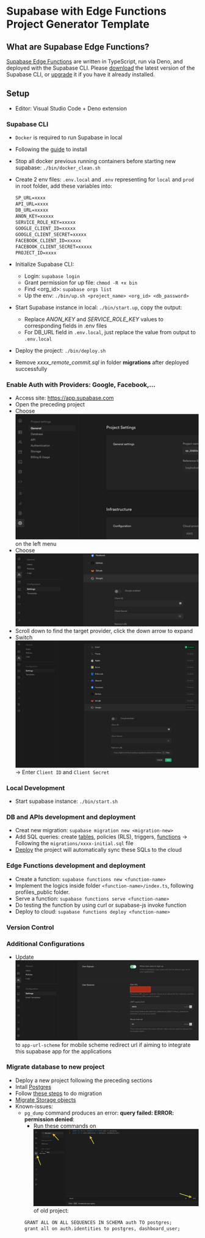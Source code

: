 # Supabase with Edge Functions Project Generator Template

## What are Supabase Edge Functions?

[Supabase Edge Functions](https://supabase.com/edge-functions) are written in TypeScript, run via Deno, and deployed with the Supabase CLI. Please [download](https://github.com/supabase/cli#install-the-cli) the latest version of the Supabase CLI, or [upgrade](https://github.com/supabase/cli#install-the-cli) it if you have it already installed.

## Setup

- Editor: Visual Studio Code + Deno extension
### Supabase CLI

- `Docker` is required to run Supabase in local
- Following the [guide](https://supabase.com/docs/reference/cli/installing-and-updating) to install
- Stop all docker previous running containers before starting new supabase: `./bin/docker_clean.sh`
- Create 2 env files: `.env.local` and `.env` representing for `local` and `prod` in root folder, add these variables into:
    ```
    SP_URL=xxxx
    API_URL=xxxx
    DB_URL=xxxxx
    ANON_KEY=xxxxx
    SERVICE_ROLE_KEY=xxxxx
    GOOGLE_CLIENT_ID=xxxxx
    GOOGLE_CLIENT_SECRET=xxxxx
    FACEBOOK_CLIENT_ID=xxxxx
    FACEBOOK_CLIENT_SECRET=xxxxx
    PROJECT_ID=xxxx
    ```
- Initialize Supabase CLI:
    - Login: `supabase login`
    - Grant permission for up file: `chmod -R +x bin`
    - Find <org_id>: `supabase orgs list`
    - Up the env: `./bin/up.sh <project_name> <org_id> <db_password>`

- Start Supabase instance in local: `./bin/start.up`, copy the output:
    - Replace *ANON_KEY* and *SERVICE_ROLE_KEY* values to corresponding fields in .env files
    - For DB_URL field in `.env.local`, just replace the value from output to `.env.local`

- Deploy the project: `./bin/deploy.sh`
- Remove *xxxx_remote_commit.sql* in folder **migrations** after deployed successfully

### Enable Auth with Providers: Google, Facebook,...
- Access site: https://app.supabase.com
- Open the preceding project
- Choose ![Settings](./assets/Settings.png) on the left menu
- Choose ![Authentication](./assets/Authentication.png)
- Scroll down to find the target provider, click the down arrow to expand
- Switch ![On](./assets/Providers.png) -> Enter `Client ID` and `Client Secret`

### Local Development
- Start supabase instance: `./bin/start.sh`

### DB and APIs development and deployment
- Creat new migration: `supabase migration new <migration-new>`
- Add SQL queries: create [tables](https://supabase.com/docs/guides/database/tables), policies (RLS), triggers, [functions](https://supabase.com/docs/guides/database/functions) -> Following the `migrations/xxxx-initial.sql` file
- [Deploy](#36) the project will automatically sync these SQLs to the cloud

### Edge Functions development and deployment
- Create a function: `supabase functions new <function-name>`
- Implement the logics inside folder `<function-name>/index.ts`, following profiles_public folder.
- Serve a function: `supabase functions serve <function-name>`
- Do testing the function by using curl or supabase-js invoke function
- Deploy to cloud: `supabase functions deploy <function-name>`

### Version Control


### Additional Configurations
- Update ![Site URL](assets/URLSite.png) to `app-url-scheme` for mobile scheme redirect url if aiming to integrate this supabase app for the applications

### Migrate database to new project
- Deploy a new project following the preceding sections
- Intall [Postgres](https://www.postgresql.org/download/)
- Follow [these steps](https://supabase.com/docs/guides/database#migrate-the-database) to do migration
- [Migrate Storage objects](https://supabase.com/docs/guides/database#migrate-storage-objects)
- Known-issues:
  - `pg_dump` command produces an error: **query failed: ERROR:  permission denied**:
    - Run these commands on ![SQL Editor](assets/GrantPermission.png) of old project:
    ```
    GRANT ALL ON ALL SEQUENCES IN SCHEMA auth TO postgres; 
    grant all on auth.identities to postgres, dashboard_user;
    ```